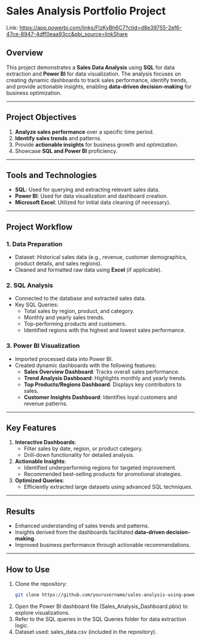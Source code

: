 # **Sales Analysis Portfolio Project** 
Link: https://app.powerbi.com/links/FlzKyBh6C7?ctid=d8e39755-2ef6-47ce-8947-4dff0eaa93cc&pbi_source=linkShare

## **Overview**
This project demonstrates a **Sales Data Analysis** using **SQL** for data extraction and **Power BI** for data visualization. The analysis focuses on creating dynamic dashboards to track sales performance, identify trends, and provide actionable insights, enabling **data-driven decision-making** for business optimization.

---

## **Project Objectives**
1. **Analyze sales performance** over a specific time period.
2. **Identify sales trends** and patterns.
3. Provide **actionable insights** for business growth and optimization.
4. Showcase **SQL and Power BI** proficiency.

---

## **Tools and Technologies**
- **SQL**: Used for querying and extracting relevant sales data.
- **Power BI**: Used for data visualization and dashboard creation.
- **Microsoft Excel**: Utilized for initial data cleaning (if necessary).

---

## **Project Workflow**
### **1. Data Preparation**
- Dataset: Historical sales data (e.g., revenue, customer demographics, product details, and sales regions).
- Cleaned and formatted raw data using **Excel** (if applicable).
  
### **2. SQL Analysis**
- Connected to the database and extracted sales data.
- Key SQL Queries:
  - Total sales by region, product, and category.
  - Monthly and yearly sales trends.
  - Top-performing products and customers.
  - Identified regions with the highest and lowest sales performance.

### **3. Power BI Visualization**
- Imported processed data into Power BI.
- Created dynamic dashboards with the following features:
  - **Sales Overview Dashboard**: Tracks overall sales performance.
  - **Trend Analysis Dashboard**: Highlights monthly and yearly trends.
  - **Top Products/Regions Dashboard**: Displays key contributors to sales.
  - **Customer Insights Dashboard**: Identifies loyal customers and revenue patterns.

---

## **Key Features**
1. **Interactive Dashboards**:
   - Filter sales by date, region, or product category.
   - Drill-down functionality for detailed analysis.
2. **Actionable Insights**:
   - Identified underperforming regions for targeted improvement.
   - Recommended best-selling products for promotional strategies.
3. **Optimized Queries**:
   - Efficiently extracted large datasets using advanced SQL techniques.

---

## **Results**
- Enhanced understanding of sales trends and patterns.
- Insights derived from the dashboards facilitated **data-driven decision-making**.
- Improved business performance through actionable recommendations.

---

## **How to Use**
1. Clone the repository:
   ```bash
   git clone https://github.com/yourusername/sales-analysis-using-powerbi.git

2. Open the Power BI dashboard file (Sales_Analysis_Dashboard.pbix) to explore visualizations.
3. Refer to the SQL queries in the SQL Queries folder for data extraction logic.
4. Dataset used: sales_data.csv (included in the repository).
